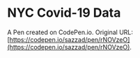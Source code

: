 # NYC Covid-19 Data

A Pen created on CodePen.io. Original URL: [https://codepen.io/sazzad/pen/rNOVzeO](https://codepen.io/sazzad/pen/rNOVzeO).


